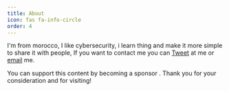 ```yaml
---
title: About
icon: fas fa-info-circle
order: 4
---
```


 I'm from morocco,  I like cybersecurity, i learn thing and make it  more simple to share it with people, If you want to contact me you can  [Tweet](https://twitter.com/SaadChalal) at me or 
 [email](mailto:chalalsaad160@gmail.com) me.

 You can support this content by becoming a sponsor . Thank you for your consideration and for visiting!


